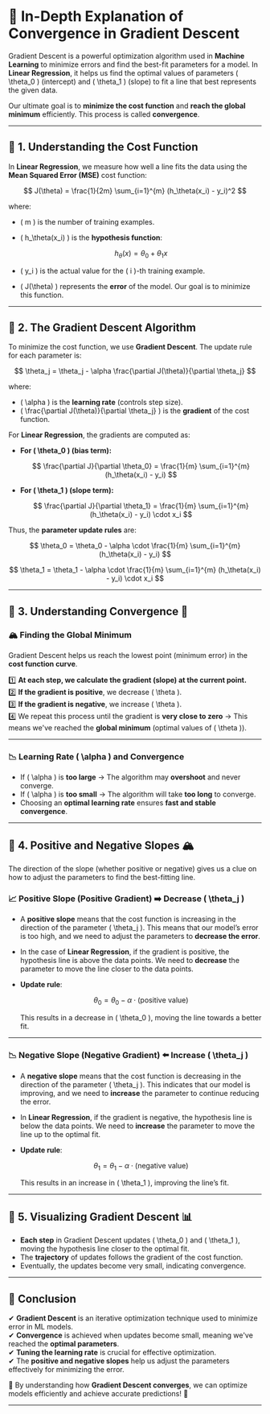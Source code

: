 # 🚀 In-Depth Explanation of Convergence in Gradient Descent

Gradient Descent is a powerful optimization algorithm used in **Machine Learning** to minimize errors and find the best-fit parameters for a model. In **Linear Regression**, it helps us find the optimal values of parameters \( \theta_0 \) (intercept) and \( \theta_1 \) (slope) to fit a line that best represents the given data.

Our ultimate goal is to **minimize the cost function** and **reach the global minimum** efficiently. This process is called **convergence**.

---

## 📌 1. Understanding the Cost Function

In **Linear Regression**, we measure how well a line fits the data using the **Mean Squared Error (MSE)** cost function:

$$
J(\theta) = \frac{1}{2m} \sum_{i=1}^{m} (h_\theta(x_i) - y_i)^2
$$

where:

- \( m \) is the number of training examples.
- \( h\_\theta(x_i) \) is the **hypothesis function**:

  $$
  h_\theta(x) = \theta_0 + \theta_1 x
  $$

- \( y_i \) is the actual value for the \( i \)-th training example.
- \( J(\theta) \) represents the **error** of the model. Our goal is to minimize this function.

---

## 📌 2. The Gradient Descent Algorithm

To minimize the cost function, we use **Gradient Descent**. The update rule for each parameter is:

$$
\theta_j = \theta_j - \alpha \frac{\partial J(\theta)}{\partial \theta_j}
$$

where:

- \( \alpha \) is the **learning rate** (controls step size).
- \( \frac{\partial J(\theta)}{\partial \theta_j} \) is the **gradient** of the cost function.

For **Linear Regression**, the gradients are computed as:

- **For \( \theta_0 \) (bias term):**

  $$
  \frac{\partial J}{\partial \theta_0} = \frac{1}{m} \sum_{i=1}^{m} (h_\theta(x_i) - y_i)
  $$

- **For \( \theta_1 \) (slope term):**

  $$
  \frac{\partial J}{\partial \theta_1} = \frac{1}{m} \sum_{i=1}^{m} (h_\theta(x_i) - y_i) \cdot x_i
  $$

Thus, the **parameter update rules** are:

$$
\theta_0 = \theta_0 - \alpha \cdot \frac{1}{m} \sum_{i=1}^{m} (h_\theta(x_i) - y_i)
$$

$$
\theta_1 = \theta_1 - \alpha \cdot \frac{1}{m} \sum_{i=1}^{m} (h_\theta(x_i) - y_i) \cdot x_i
$$

---

## 📌 3. Understanding Convergence 🔄

### 🏔️ Finding the **Global Minimum**

Gradient Descent helps us reach the lowest point (minimum error) in the **cost function curve**.

1️⃣ **At each step, we calculate the gradient (slope) at the current point.**  
2️⃣ **If the gradient is positive**, we decrease \( \theta \).  
3️⃣ **If the gradient is negative**, we increase \( \theta \).  
4️⃣ We repeat this process until the gradient is **very close to zero** → This means we've reached the **global minimum** (optimal values of \( \theta \)).

---

### 📉 Learning Rate \( \alpha \) and Convergence

- If \( \alpha \) is **too large** → The algorithm may **overshoot** and never converge.
- If \( \alpha \) is **too small** → The algorithm will take **too long** to converge.
- Choosing an **optimal learning rate** ensures **fast and stable convergence**.

---

## 📌 4. Positive and Negative Slopes 🏔️

The direction of the slope (whether positive or negative) gives us a clue on how to adjust the parameters to find the best-fitting line.

### 📈 **Positive Slope (Positive Gradient)** ➡️ **Decrease \( \theta_j \)**

- A **positive slope** means that the cost function is increasing in the direction of the parameter \( \theta_j \). This means that our model’s error is too high, and we need to adjust the parameters to **decrease the error**.
- In the case of **Linear Regression**, if the gradient is positive, the hypothesis line is above the data points. We need to **decrease** the parameter to move the line closer to the data points.

- **Update rule**:

  $$
  \theta_0 = \theta_0 - \alpha \cdot \left( \text{positive value} \right)
  $$

  This results in a decrease in \( \theta_0 \), moving the line towards a better fit.

---

### 📉 **Negative Slope (Negative Gradient)** ⬅️ **Increase \( \theta_j \)**

- A **negative slope** means that the cost function is decreasing in the direction of the parameter \( \theta_j \). This indicates that our model is improving, and we need to **increase** the parameter to continue reducing the error.

- In **Linear Regression**, if the gradient is negative, the hypothesis line is below the data points. We need to **increase** the parameter to move the line up to the optimal fit.

- **Update rule**:

  $$
  \theta_1 = \theta_1 - \alpha \cdot \left( \text{negative value} \right)
  $$

  This results in an increase in \( \theta_1 \), improving the line’s fit.

---

## 📌 5. Visualizing Gradient Descent 📊

- **Each step** in Gradient Descent updates \( \theta_0 \) and \( \theta_1 \), moving the hypothesis line closer to the optimal fit.
- The **trajectory** of updates follows the gradient of the cost function.
- Eventually, the updates become very small, indicating convergence.

---

## 🎯 Conclusion

✔ **Gradient Descent** is an iterative optimization technique used to minimize error in ML models.  
✔ **Convergence** is achieved when updates become small, meaning we've reached the **optimal parameters**.  
✔ **Tuning the learning rate** is crucial for effective optimization.  
✔ The **positive and negative slopes** help us adjust the parameters effectively for minimizing the error.

🔎 By understanding how **Gradient Descent converges**, we can optimize models efficiently and achieve accurate predictions! 🚀

---
